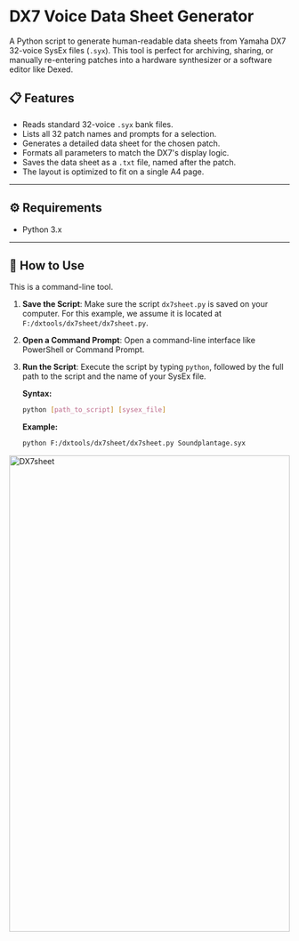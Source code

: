 # DX7 Voice Data Sheet Generator

A Python script to generate human-readable data sheets from Yamaha DX7 32-voice SysEx files (`.syx`). This tool is perfect for archiving, sharing, or manually re-entering patches into a hardware synthesizer or a software editor like Dexed.

## 📋 Features

-   Reads standard 32-voice `.syx` bank files.
-   Lists all 32 patch names and prompts for a selection.
-   Generates a detailed data sheet for the chosen patch.
-   Formats all parameters to match the DX7's display logic.
-   Saves the data sheet as a `.txt` file, named after the patch.
-   The layout is optimized to fit on a single A4 page.

---
## ⚙️ Requirements

-   Python 3.x

---
## 🚀 How to Use

This is a command-line tool.

1.  **Save the Script**: Make sure the script `dx7sheet.py` is saved on your computer. For this example, we assume it is located at `F:/dxtools/dx7sheet/dx7sheet.py`.

2.  **Open a Command Prompt**: Open a command-line interface like PowerShell or Command Prompt.

3.  **Run the Script**: Execute the script by typing `python`, followed by the full path to the script and the name of your SysEx file.

    **Syntax:**
    ```bash
    python [path_to_script] [sysex_file]
    ```

    **Example:**
    ```bash
    python F:/dxtools/dx7sheet/dx7sheet.py Soundplantage.syx
<img width="504" height="857" alt="DX7sheet" src="https://github.com/user-attachments/assets/948f35f1-2fc5-4dbb-bbf8-e139ac2308be" />


